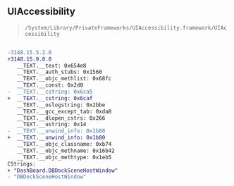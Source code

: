 ## UIAccessibility

> `/System/Library/PrivateFrameworks/UIAccessibility.framework/UIAccessibility`

```diff

-3148.15.5.2.0
+3148.15.9.0.0
   __TEXT.__text: 0x654e8
   __TEXT.__auth_stubs: 0x1560
   __TEXT.__objc_methlist: 0x68fc
   __TEXT.__const: 0x2d0
-  __TEXT.__cstring: 0x6ca5
+  __TEXT.__cstring: 0x6caf
   __TEXT.__oslogstring: 0x2bbe
   __TEXT.__gcc_except_tab: 0xda8
   __TEXT.__dlopen_cstrs: 0x266
   __TEXT.__ustring: 0x14
-  __TEXT.__unwind_info: 0x1b88
+  __TEXT.__unwind_info: 0x1b80
   __TEXT.__objc_classname: 0xb74
   __TEXT.__objc_methname: 0x16b42
   __TEXT.__objc_methtype: 0x1eb5
CStrings:
+ "DashBoard.DBDockSceneHostWindow"
- "DBDockSceneHostWindow"

```
